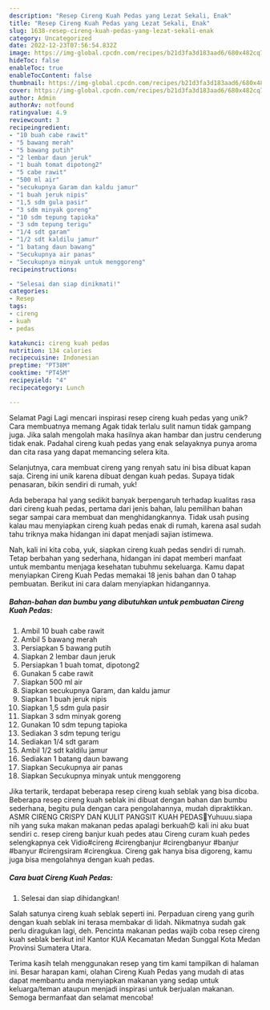 ```yaml
---
description: "Resep Cireng Kuah Pedas yang Lezat Sekali, Enak"
title: "Resep Cireng Kuah Pedas yang Lezat Sekali, Enak"
slug: 1638-resep-cireng-kuah-pedas-yang-lezat-sekali-enak
category: Uncategorized
date: 2022-12-23T07:56:54.832Z
image: https://img-global.cpcdn.com/recipes/b21d3fa3d183aad6/680x482cq70/cireng-kuah-pedas-foto-resep-utama.jpg
hideToc: false
enableToc: true
enableTocContent: false
thumbnail: https://img-global.cpcdn.com/recipes/b21d3fa3d183aad6/680x482cq70/cireng-kuah-pedas-foto-resep-utama.jpg
cover: https://img-global.cpcdn.com/recipes/b21d3fa3d183aad6/680x482cq70/cireng-kuah-pedas-foto-resep-utama.jpg
author: Admin
authorAv: notfound
ratingvalue: 4.9
reviewcount: 3
recipeingredient:
- "10 buah cabe rawit"
- "5 bawang merah"
- "5 bawang putih"
- "2 lembar daun jeruk"
- "1 buah tomat dipotong2"
- "5 cabe rawit"
- "500 ml air"
- "secukupnya Garam dan kaldu jamur"
- "1 buah jeruk nipis"
- "1,5 sdm gula pasir"
- "3 sdm minyak goreng"
- "10 sdm tepung tapioka"
- "3 sdm tepung terigu"
- "1/4 sdt garam"
- "1/2 sdt kaldilu jamur"
- "1 batang daun bawang"
- "Secukupnya air panas"
- "Secukupnya minyak untuk menggoreng"
recipeinstructions:

- "Selesai dan siap dinikmati!"
categories:
- Resep
tags:
- cireng
- kuah
- pedas

katakunci: cireng kuah pedas 
nutrition: 134 calories
recipecuisine: Indonesian
preptime: "PT38M"
cooktime: "PT45M"
recipeyield: "4"
recipecategory: Lunch

---
```



Selamat Pagi Lagi mencari inspirasi resep cireng kuah pedas yang unik? Cara membuatnya memang Agak tidak terlalu sulit namun tidak gampang juga. Jika salah mengolah maka hasilnya akan hambar dan justru cenderung tidak enak. Padahal cireng kuah pedas yang enak selayaknya punya aroma dan cita rasa yang dapat memancing selera kita.


Selanjutnya, cara membuat cireng yang renyah satu ini bisa dibuat kapan saja. Cireng ini unik karena dibuat dengan kuah pedas. Supaya tidak penasaran, bikin sendiri di rumah, yuk!

Ada beberapa hal yang sedikit banyak berpengaruh terhadap kualitas rasa dari cireng kuah pedas, pertama dari jenis bahan, lalu pemilihan bahan segar sampai cara membuat dan menghidangkannya. Tidak usah pusing kalau mau menyiapkan cireng kuah pedas enak di rumah, karena asal sudah tahu triknya maka hidangan ini dapat menjadi sajian istimewa.


Nah, kali ini kita coba, yuk, siapkan cireng kuah pedas sendiri di rumah. Tetap berbahan yang sederhana, hidangan ini dapat memberi manfaat untuk membantu menjaga kesehatan tubuhmu sekeluarga. Kamu dapat menyiapkan Cireng Kuah Pedas memakai 18 jenis bahan dan 0 tahap pembuatan. Berikut ini cara dalam menyiapkan hidangannya.

<!--inarticleads1-->

##### Bahan-bahan dan bumbu yang dibutuhkan untuk pembuatan Cireng Kuah Pedas:

1. Ambil 10 buah cabe rawit
1. Ambil 5 bawang merah
1. Persiapkan 5 bawang putih
1. Siapkan 2 lembar daun jeruk
1. Persiapkan 1 buah tomat, dipotong2
1. Gunakan 5 cabe rawit
1. Siapkan 500 ml air
1. Siapkan secukupnya Garam, dan kaldu jamur
1. Siapkan 1 buah jeruk nipis
1. Siapkan 1,5 sdm gula pasir
1. Siapkan 3 sdm minyak goreng
1. Gunakan 10 sdm tepung tapioka
1. Sediakan 3 sdm tepung terigu
1. Sediakan 1/4 sdt garam
1. Ambil 1/2 sdt kaldilu jamur
1. Sediakan 1 batang daun bawang
1. Siapkan Secukupnya air panas
1. Siapkan Secukupnya minyak untuk menggoreng


Jika tertarik, terdapat beberapa resep cireng kuah seblak yang bisa dicoba. Beberapa resep cireng kuah seblak ini dibuat dengan bahan dan bumbu sederhana, begitu pula dengan cara pengolahannya, mudah dipraktikkan. ASMR CIRENG CRISPY DAN KULIT PANGSIT KUAH PEDAS🥵Yuhuuu.siapa nih yang suka makan makanan pedas apalagi berkuah😍 kali ini aku buat sendiri c. resep cireng banjur kuah pedes atau Cireng curam kuah pedes selengkapnya cek Vidio#cireng #cirengbanjur #cirengbanyur #banjur #banyur #cirengsiram #cirengkua. Cireng gak hanya bisa digoreng, kamu juga bisa mengolahnya dengan kuah pedas. 

<!--inarticleads2-->

##### Cara buat Cireng Kuah Pedas:


1. Selesai dan siap dihidangkan!

Salah satunya cireng kuah seblak seperti ini. Perpaduan cireng yang gurih dengan kuah seblak ini terasa membakar di lidah. Nikmatnya sudah gak perlu diragukan lagi, deh. Pencinta makanan pedas wajib coba resep cireng kuah seblak berikut ini! Kantor KUA Kecamatan Medan Sunggal Kota Medan Provinsi Sumatera Utara. 

Terima kasih telah menggunakan resep yang tim kami tampilkan di halaman ini. Besar harapan kami, olahan Cireng Kuah Pedas yang mudah di atas dapat membantu anda menyiapkan makanan yang sedap untuk keluarga/teman ataupun menjadi inspirasi untuk berjualan makanan. Semoga bermanfaat dan selamat mencoba!
